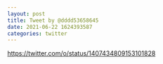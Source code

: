 ```yaml
--- 
layout: post 
title: Tweet by @dddd53658645 
date: 2021-06-22 1624393587 
categories: twitter 
--- 
```

https://twitter.com/o/status/1407434809153101828